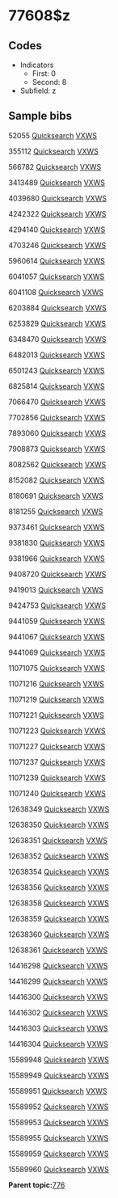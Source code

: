 # 77608$z

## Codes

-   Indicators
    -   First: 0
    -   Second: 8
-   Subfield: z

## Sample bibs

52055 [Quicksearch](https://search.library.yale.edu/catalog/52055) [VXWS](http://prodorbis.library.yale.edu:7014/vxws/GetHoldingsService?bibId=52055)

355112 [Quicksearch](https://search.library.yale.edu/catalog/355112) [VXWS](http://prodorbis.library.yale.edu:7014/vxws/GetHoldingsService?bibId=355112)

566782 [Quicksearch](https://search.library.yale.edu/catalog/566782) [VXWS](http://prodorbis.library.yale.edu:7014/vxws/GetHoldingsService?bibId=566782)

3413489 [Quicksearch](https://search.library.yale.edu/catalog/3413489) [VXWS](http://prodorbis.library.yale.edu:7014/vxws/GetHoldingsService?bibId=3413489)

4039680 [Quicksearch](https://search.library.yale.edu/catalog/4039680) [VXWS](http://prodorbis.library.yale.edu:7014/vxws/GetHoldingsService?bibId=4039680)

4242322 [Quicksearch](https://search.library.yale.edu/catalog/4242322) [VXWS](http://prodorbis.library.yale.edu:7014/vxws/GetHoldingsService?bibId=4242322)

4294140 [Quicksearch](https://search.library.yale.edu/catalog/4294140) [VXWS](http://prodorbis.library.yale.edu:7014/vxws/GetHoldingsService?bibId=4294140)

4703246 [Quicksearch](https://search.library.yale.edu/catalog/4703246) [VXWS](http://prodorbis.library.yale.edu:7014/vxws/GetHoldingsService?bibId=4703246)

5960614 [Quicksearch](https://search.library.yale.edu/catalog/5960614) [VXWS](http://prodorbis.library.yale.edu:7014/vxws/GetHoldingsService?bibId=5960614)

6041057 [Quicksearch](https://search.library.yale.edu/catalog/6041057) [VXWS](http://prodorbis.library.yale.edu:7014/vxws/GetHoldingsService?bibId=6041057)

6041108 [Quicksearch](https://search.library.yale.edu/catalog/6041108) [VXWS](http://prodorbis.library.yale.edu:7014/vxws/GetHoldingsService?bibId=6041108)

6203884 [Quicksearch](https://search.library.yale.edu/catalog/6203884) [VXWS](http://prodorbis.library.yale.edu:7014/vxws/GetHoldingsService?bibId=6203884)

6253829 [Quicksearch](https://search.library.yale.edu/catalog/6253829) [VXWS](http://prodorbis.library.yale.edu:7014/vxws/GetHoldingsService?bibId=6253829)

6348470 [Quicksearch](https://search.library.yale.edu/catalog/6348470) [VXWS](http://prodorbis.library.yale.edu:7014/vxws/GetHoldingsService?bibId=6348470)

6482013 [Quicksearch](https://search.library.yale.edu/catalog/6482013) [VXWS](http://prodorbis.library.yale.edu:7014/vxws/GetHoldingsService?bibId=6482013)

6501243 [Quicksearch](https://search.library.yale.edu/catalog/6501243) [VXWS](http://prodorbis.library.yale.edu:7014/vxws/GetHoldingsService?bibId=6501243)

6825814 [Quicksearch](https://search.library.yale.edu/catalog/6825814) [VXWS](http://prodorbis.library.yale.edu:7014/vxws/GetHoldingsService?bibId=6825814)

7066470 [Quicksearch](https://search.library.yale.edu/catalog/7066470) [VXWS](http://prodorbis.library.yale.edu:7014/vxws/GetHoldingsService?bibId=7066470)

7702856 [Quicksearch](https://search.library.yale.edu/catalog/7702856) [VXWS](http://prodorbis.library.yale.edu:7014/vxws/GetHoldingsService?bibId=7702856)

7893060 [Quicksearch](https://search.library.yale.edu/catalog/7893060) [VXWS](http://prodorbis.library.yale.edu:7014/vxws/GetHoldingsService?bibId=7893060)

7908873 [Quicksearch](https://search.library.yale.edu/catalog/7908873) [VXWS](http://prodorbis.library.yale.edu:7014/vxws/GetHoldingsService?bibId=7908873)

8082562 [Quicksearch](https://search.library.yale.edu/catalog/8082562) [VXWS](http://prodorbis.library.yale.edu:7014/vxws/GetHoldingsService?bibId=8082562)

8152082 [Quicksearch](https://search.library.yale.edu/catalog/8152082) [VXWS](http://prodorbis.library.yale.edu:7014/vxws/GetHoldingsService?bibId=8152082)

8180691 [Quicksearch](https://search.library.yale.edu/catalog/8180691) [VXWS](http://prodorbis.library.yale.edu:7014/vxws/GetHoldingsService?bibId=8180691)

8181255 [Quicksearch](https://search.library.yale.edu/catalog/8181255) [VXWS](http://prodorbis.library.yale.edu:7014/vxws/GetHoldingsService?bibId=8181255)

9373461 [Quicksearch](https://search.library.yale.edu/catalog/9373461) [VXWS](http://prodorbis.library.yale.edu:7014/vxws/GetHoldingsService?bibId=9373461)

9381830 [Quicksearch](https://search.library.yale.edu/catalog/9381830) [VXWS](http://prodorbis.library.yale.edu:7014/vxws/GetHoldingsService?bibId=9381830)

9381966 [Quicksearch](https://search.library.yale.edu/catalog/9381966) [VXWS](http://prodorbis.library.yale.edu:7014/vxws/GetHoldingsService?bibId=9381966)

9408720 [Quicksearch](https://search.library.yale.edu/catalog/9408720) [VXWS](http://prodorbis.library.yale.edu:7014/vxws/GetHoldingsService?bibId=9408720)

9419013 [Quicksearch](https://search.library.yale.edu/catalog/9419013) [VXWS](http://prodorbis.library.yale.edu:7014/vxws/GetHoldingsService?bibId=9419013)

9424753 [Quicksearch](https://search.library.yale.edu/catalog/9424753) [VXWS](http://prodorbis.library.yale.edu:7014/vxws/GetHoldingsService?bibId=9424753)

9441059 [Quicksearch](https://search.library.yale.edu/catalog/9441059) [VXWS](http://prodorbis.library.yale.edu:7014/vxws/GetHoldingsService?bibId=9441059)

9441067 [Quicksearch](https://search.library.yale.edu/catalog/9441067) [VXWS](http://prodorbis.library.yale.edu:7014/vxws/GetHoldingsService?bibId=9441067)

9441069 [Quicksearch](https://search.library.yale.edu/catalog/9441069) [VXWS](http://prodorbis.library.yale.edu:7014/vxws/GetHoldingsService?bibId=9441069)

11071075 [Quicksearch](https://search.library.yale.edu/catalog/11071075) [VXWS](http://prodorbis.library.yale.edu:7014/vxws/GetHoldingsService?bibId=11071075)

11071216 [Quicksearch](https://search.library.yale.edu/catalog/11071216) [VXWS](http://prodorbis.library.yale.edu:7014/vxws/GetHoldingsService?bibId=11071216)

11071219 [Quicksearch](https://search.library.yale.edu/catalog/11071219) [VXWS](http://prodorbis.library.yale.edu:7014/vxws/GetHoldingsService?bibId=11071219)

11071221 [Quicksearch](https://search.library.yale.edu/catalog/11071221) [VXWS](http://prodorbis.library.yale.edu:7014/vxws/GetHoldingsService?bibId=11071221)

11071223 [Quicksearch](https://search.library.yale.edu/catalog/11071223) [VXWS](http://prodorbis.library.yale.edu:7014/vxws/GetHoldingsService?bibId=11071223)

11071227 [Quicksearch](https://search.library.yale.edu/catalog/11071227) [VXWS](http://prodorbis.library.yale.edu:7014/vxws/GetHoldingsService?bibId=11071227)

11071237 [Quicksearch](https://search.library.yale.edu/catalog/11071237) [VXWS](http://prodorbis.library.yale.edu:7014/vxws/GetHoldingsService?bibId=11071237)

11071239 [Quicksearch](https://search.library.yale.edu/catalog/11071239) [VXWS](http://prodorbis.library.yale.edu:7014/vxws/GetHoldingsService?bibId=11071239)

11071240 [Quicksearch](https://search.library.yale.edu/catalog/11071240) [VXWS](http://prodorbis.library.yale.edu:7014/vxws/GetHoldingsService?bibId=11071240)

12638349 [Quicksearch](https://search.library.yale.edu/catalog/12638349) [VXWS](http://prodorbis.library.yale.edu:7014/vxws/GetHoldingsService?bibId=12638349)

12638350 [Quicksearch](https://search.library.yale.edu/catalog/12638350) [VXWS](http://prodorbis.library.yale.edu:7014/vxws/GetHoldingsService?bibId=12638350)

12638351 [Quicksearch](https://search.library.yale.edu/catalog/12638351) [VXWS](http://prodorbis.library.yale.edu:7014/vxws/GetHoldingsService?bibId=12638351)

12638352 [Quicksearch](https://search.library.yale.edu/catalog/12638352) [VXWS](http://prodorbis.library.yale.edu:7014/vxws/GetHoldingsService?bibId=12638352)

12638354 [Quicksearch](https://search.library.yale.edu/catalog/12638354) [VXWS](http://prodorbis.library.yale.edu:7014/vxws/GetHoldingsService?bibId=12638354)

12638356 [Quicksearch](https://search.library.yale.edu/catalog/12638356) [VXWS](http://prodorbis.library.yale.edu:7014/vxws/GetHoldingsService?bibId=12638356)

12638358 [Quicksearch](https://search.library.yale.edu/catalog/12638358) [VXWS](http://prodorbis.library.yale.edu:7014/vxws/GetHoldingsService?bibId=12638358)

12638359 [Quicksearch](https://search.library.yale.edu/catalog/12638359) [VXWS](http://prodorbis.library.yale.edu:7014/vxws/GetHoldingsService?bibId=12638359)

12638360 [Quicksearch](https://search.library.yale.edu/catalog/12638360) [VXWS](http://prodorbis.library.yale.edu:7014/vxws/GetHoldingsService?bibId=12638360)

12638361 [Quicksearch](https://search.library.yale.edu/catalog/12638361) [VXWS](http://prodorbis.library.yale.edu:7014/vxws/GetHoldingsService?bibId=12638361)

14416298 [Quicksearch](https://search.library.yale.edu/catalog/14416298) [VXWS](http://prodorbis.library.yale.edu:7014/vxws/GetHoldingsService?bibId=14416298)

14416299 [Quicksearch](https://search.library.yale.edu/catalog/14416299) [VXWS](http://prodorbis.library.yale.edu:7014/vxws/GetHoldingsService?bibId=14416299)

14416300 [Quicksearch](https://search.library.yale.edu/catalog/14416300) [VXWS](http://prodorbis.library.yale.edu:7014/vxws/GetHoldingsService?bibId=14416300)

14416302 [Quicksearch](https://search.library.yale.edu/catalog/14416302) [VXWS](http://prodorbis.library.yale.edu:7014/vxws/GetHoldingsService?bibId=14416302)

14416303 [Quicksearch](https://search.library.yale.edu/catalog/14416303) [VXWS](http://prodorbis.library.yale.edu:7014/vxws/GetHoldingsService?bibId=14416303)

14416304 [Quicksearch](https://search.library.yale.edu/catalog/14416304) [VXWS](http://prodorbis.library.yale.edu:7014/vxws/GetHoldingsService?bibId=14416304)

15589948 [Quicksearch](https://search.library.yale.edu/catalog/15589948) [VXWS](http://prodorbis.library.yale.edu:7014/vxws/GetHoldingsService?bibId=15589948)

15589949 [Quicksearch](https://search.library.yale.edu/catalog/15589949) [VXWS](http://prodorbis.library.yale.edu:7014/vxws/GetHoldingsService?bibId=15589949)

15589951 [Quicksearch](https://search.library.yale.edu/catalog/15589951) [VXWS](http://prodorbis.library.yale.edu:7014/vxws/GetHoldingsService?bibId=15589951)

15589952 [Quicksearch](https://search.library.yale.edu/catalog/15589952) [VXWS](http://prodorbis.library.yale.edu:7014/vxws/GetHoldingsService?bibId=15589952)

15589953 [Quicksearch](https://search.library.yale.edu/catalog/15589953) [VXWS](http://prodorbis.library.yale.edu:7014/vxws/GetHoldingsService?bibId=15589953)

15589955 [Quicksearch](https://search.library.yale.edu/catalog/15589955) [VXWS](http://prodorbis.library.yale.edu:7014/vxws/GetHoldingsService?bibId=15589955)

15589959 [Quicksearch](https://search.library.yale.edu/catalog/15589959) [VXWS](http://prodorbis.library.yale.edu:7014/vxws/GetHoldingsService?bibId=15589959)

15589960 [Quicksearch](https://search.library.yale.edu/catalog/15589960) [VXWS](http://prodorbis.library.yale.edu:7014/vxws/GetHoldingsService?bibId=15589960)

**Parent topic:**[776](../../tags/776/776.md)

